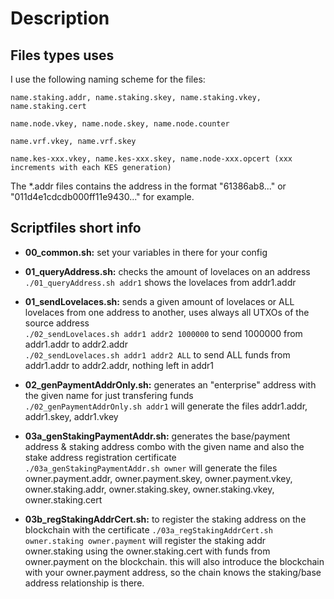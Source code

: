 # Description

## Files types uses

I use the following naming scheme for the files:<br>
``` name.payment.addr, name.payment.skey, name.payment.vkey
name.staking.addr, name.staking.skey, name.staking.vkey, name.staking.cert

name.node.vkey, name.node.skey, name.node.counter

name.vrf.vkey, name.vrf.skey

name.kes-xxx.vkey, name.kes-xxx.skey, name.node-xxx.opcert (xxx increments with each KES generation)
```

The *.addr files contains the address in the format "61386ab8..." or "011d4e1cdcdb000ff11e9430..." for example.

## Scriptfiles short info

* **00_common.sh:** set your variables in there for your config

* **01_queryAddress.sh:** checks the amount of lovelaces on an address<br>
```./01_queryAddress.sh addr1``` shows the lovelaces from addr1.addr

* **01_sendLovelaces.sh:** sends a given amount of lovelaces or ALL lovelaces from one address to another, uses always all UTXOs of the source address<br>
```./02_sendLovelaces.sh addr1 addr2 1000000``` to send 1000000 from addr1.addr to addr2.addr<br>
```./02_sendLovelaces.sh addr1 addr2 ALL``` to send ALL funds from addr1.addr to addr2.addr, nothing left in addr1

* **02_genPaymentAddrOnly.sh:** generates an "enterprise" address with the given name for just transfering funds<br>
```./02_genPaymentAddrOnly.sh addr1``` will generate the files addr1.addr, addr1.skey, addr1.vkey<br>

* **03a_genStakingPaymentAddr.sh:** generates the base/payment address & staking address combo with the given name and also the stake address registration certificate<br>
```./03a_genStakingPaymentAddr.sh owner``` will generate the files owner.payment.addr, owner.payment.skey, owner.payment.vkey, owner.staking.addr, owner.staking.skey, owner.staking.vkey, owner.staking.cert<br>

* **03b_regStakingAddrCert.sh:** to register the staking address on the blockchain with the certificate
```./03a_regStakingAddrCert.sh owner.staking owner.payment``` will register the staking addr owner.staking using the owner.staking.cert with funds from owner.payment on the blockchain. this will also introduce the blockchain with your owner.payment address, so the chain knows the staking/base address relationship is there.<br>
